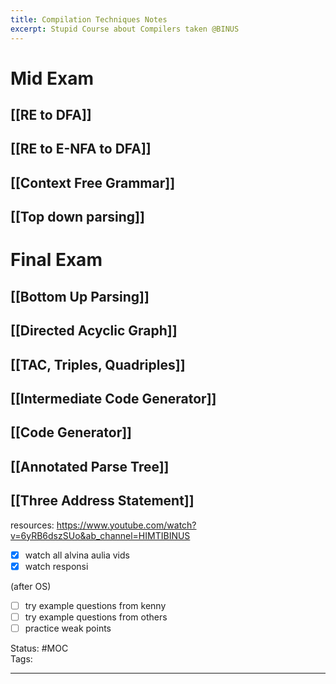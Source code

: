 ```yaml
---
title: Compilation Techniques Notes
excerpt: Stupid Course about Compilers taken @BINUS
---
```

# Mid Exam

## [[RE to DFA]]

## [[RE to E-NFA to DFA]]

## [[Context Free Grammar]]

## [[Top down parsing]]

# Final Exam
## [[Bottom Up Parsing]]
## [[Directed Acyclic Graph]]
## [[TAC, Triples, Quadriples]]
## [[Intermediate Code Generator]]
## [[Code Generator]]
## [[Annotated Parse Tree]]
## [[Three Address Statement]]

resources:
https://www.youtube.com/watch?v=6yRB6dszSUo&ab_channel=HIMTIBINUS

- [x] watch all alvina aulia vids
- [x] watch responsi

(after OS)
- [ ] try example questions from kenny
- [ ] try example questions from others
- [ ] practice weak points

Status: #MOC  
Tags:  

---
